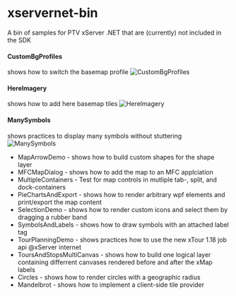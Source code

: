 xservernet-bin
==============

A bin of samples for PTV xServer .NET that are (currently) not included in the SDK

#### CustomBgProfiles
shows how to switch the basemap profile 
![CustomBgProfiles](https://github.com/ptv-logistics/xservernet-bin/blob/master/Screenshots/CustomBgProfiles.png "CustomBgProfiles")
#### HereImagery
shows how to add here basemap tiles
![HereImagery](https://github.com/ptv-logistics/xservernet-bin/blob/master/Screenshots/HereImagery.png "HereImagery")
#### ManySymbols
shows practices to display many symbols without stuttering
![ManySymbols](https://github.com/ptv-logistics/xservernet-bin/blob/master/Screenshots/ManySymbols.png "ManySymbols")
* MapArrowDemo - shows how to build custom shapes for the shape layer
* MFCMapDialog - shows how to add the map to an MFC applciation
* MultipleContainers - Test for map controls in mutliple tab-, split, and dock-containers
* PieChartsAndExport - shows how to render arbitrary wpf elements and print/export the map content
* SelectionDemo - shows how to render custom icons and select them by dragging a rubber band
* SymbolsAndLabels - shows how to draw symbols with an attached label tag
* TourPlanningDemo - shows practices how to use the new xTour 1.18 job api @xServer internet
* ToursAndStopsMultiCanvas - shows how to build one logical layer containing differrent canvases rendered before and after the xMap labels
* Circles - shows how to render circles with a geographic radius
* Mandelbrot - shows how to implement a client-side tile provider

